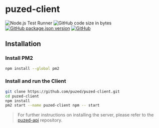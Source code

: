 # puzed-client
![Node.js Test Runner](https://github.com/puzed/puzed-client/workflows/Node.js%20Test%20Runner/badge.svg)
![GitHub code size in bytes](https://img.shields.io/github/languages/code-size/puzed/puzed-client)
[![GitHub package.json version](https://img.shields.io/github/package-json/v/puzed/puzed-client)](https://github.com/puzed/puzed-client/releases)
[![GitHub](https://img.shields.io/github/license/puzed/puzed-client)](https://github.com/puzed/puzed-client/blob/master/LICENSE)

## Installation
### Install PM2
```bash
npm install --global pm2
```

### Install and run the Client
```bash
git clone https://github.com/puzed/puzed-client.git
cd puzed-client
npm install
pm2 start --name puzed-client npm -- start
```

> For further instructions on installing the server, please refer to the [puzed-api](https://github.com/puzed/puzed-api) repository.
